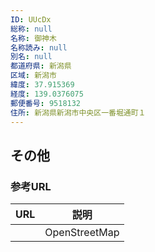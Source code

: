 ```yaml
---
ID: UUcDx
総称: null
名称: 御神木
名称読み: null
別名: null
都道府県: 新潟県
区域: 新潟市
緯度: 37.915369
経度: 139.0376075
郵便番号: 9518132
住所: 新潟県新潟市中央区一番堀通町１
---
```


## その他

### 参考URL

| URL | 説明          |
| --- | ------------- |
|     | OpenStreetMap |
